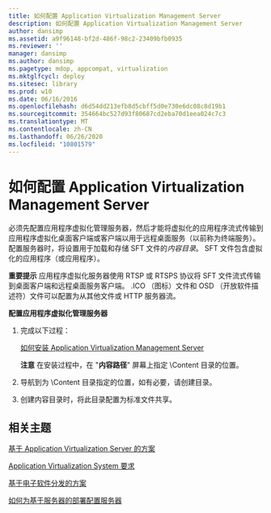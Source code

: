 ```yaml
---
title: 如何配置 Application Virtualization Management Server
description: 如何配置 Application Virtualization Management Server
author: dansimp
ms.assetid: a9f96148-bf2d-486f-98c2-23409bfb0935
ms.reviewer: ''
manager: dansimp
ms.author: dansimp
ms.pagetype: mdop, appcompat, virtualization
ms.mktglfcycl: deploy
ms.sitesec: library
ms.prod: w10
ms.date: 06/16/2016
ms.openlocfilehash: d6d54dd213efb8d5cbff5d0e730e6dc08c8d19b1
ms.sourcegitcommit: 354664bc527d93f80687cd2eba70d1eea024c7c3
ms.translationtype: MT
ms.contentlocale: zh-CN
ms.lasthandoff: 06/26/2020
ms.locfileid: "10801579"
---
```

# 如何配置 Application Virtualization Management Server


必须先配置应用程序虚拟化管理服务器，然后才能将虚拟化的应用程序流式传输到应用程序虚拟化桌面客户端或客户端以用于远程桌面服务（以前称为终端服务）。 配置服务器时，将设置用于加载和存储 SFT 文件的*内容目录*。 SFT 文件包含虚拟化的应用程序（或应用程序）。

**重要提示** 应用程序虚拟化服务器使用 RTSP 或 RTSPS 协议将 SFT 文件流式传输到桌面客户端和远程桌面服务客户端。 .ICO （图标）文件和 OSD （开放软件描述符）文件可以配置为从其他文件或 HTTP 服务器流。

 

**配置应用程序虚拟化管理服务器**

1.  完成以下过程：

    [如何安装 Application Virtualization Management Server](how-to-install-application-virtualization-management-server.md)

    **注意** 在安装过程中，在 "**内容路径**" 屏幕上指定 \\Content 目录的位置。

     

2.  导航到为 \\Content 目录指定的位置，如有必要，请创建目录。

3.  创建内容目录时，将此目录配置为标准文件共享。

## 相关主题


[基于 Application Virtualization Server 的方案](application-virtualization-server-based-scenario.md)

[Application Virtualization System 要求](application-virtualization-system-requirements.md)

[基于电子软件分发的方案](electronic-software-distribution-based-scenario.md)

[如何为基于服务器的部署配置服务器](how-to-configure-servers-for-server-based-deployment.md)

 

 





